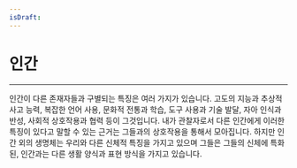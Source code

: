 ```yaml
---
isDraft:
---
```

# 인간
---
인간이 다른 존재자들과 구별되는 특징은 여러 가지가 있습니다. 고도의 지능과 추상적 사고 능력, 복잡한 언어 사용, 문화적 전통과 학습, 도구 사용과 기술 발달, 자아 인식과 반성, 사회적 상호작용과 협력 등이 그것입니다. 내가 관찰자로서 다른 인간에게 이러한 특징이 있다고 말할 수 있는 근거는 그들과의 상호작용을 통해서 모아집니다. 하지만 인간 외의 생명체는 우리와 다른 신체적 특징을 가지고 있으며 그들은 그들의 신체에 특화된, 인간과는 다른 생활 양식과 표현 방식을 가지고 있습니다.